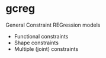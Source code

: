 # gcreg
General Constraint REGression models
* Functional constraints
* Shape constraints
* Multiple (joint) constraints
